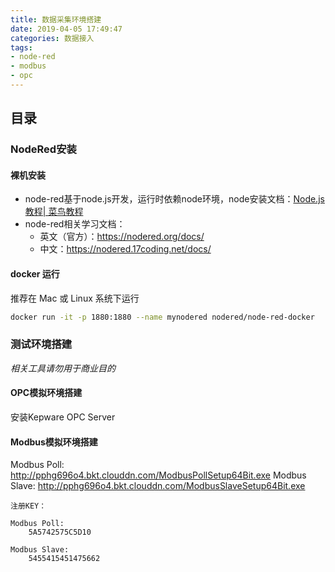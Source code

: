 ```yaml
---
title: 数据采集环境搭建
date: 2019-04-05 17:49:47
categories: 数据接入
tags: 
- node-red
- modbus
- opc
---
```


## 目录
<!-- toc -->

### NodeRed安装

#### 裸机安装

- node-red基于node.js开发，运行时依赖node环境，node安装文档：[Node.js 教程| 菜鸟教程](http://www.runoob.com/nodejs/nodejs-tutorial.html)
- node-red相关学习文档：
  - 英文（官方）：https://nodered.org/docs/
  - 中文：https://nodered.17coding.net/docs/

#### docker 运行
推荐在 Mac 或 Linux 系统下运行
```sh
docker run -it -p 1880:1880 --name mynodered nodered/node-red-docker
```

### 测试环境搭建

 *相关工具请勿用于商业目的*

#### OPC模拟环境搭建

安装Kepware OPC Server

#### Modbus模拟环境搭建

Modbus Poll: http://pphg696o4.bkt.clouddn.com/ModbusPollSetup64Bit.exe
Modbus Slave: http://pphg696o4.bkt.clouddn.com/ModbusSlaveSetup64Bit.exe

```
注册KEY：

Modbus Poll:
    5A5742575C5D10

Modbus Slave:
    5455415451475662
```





